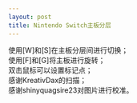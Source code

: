 ```yaml
---
layout: post
title: Nintendo Switch主板分层
---
```



<script>
	window.onload = function() {
const canvas = document.getElementById("canvas");
const context = canvas.getContext("2d");
const images = [
	document.getElementById('layer_1'),
	document.getElementById('layer_2'),
	document.getElementById('layer_3'),
	document.getElementById('layer_4'),
	document.getElementById('layer_5'),
	document.getElementById('layer_6'),
	document.getElementById('layer_7'),
	document.getElementById('layer_8'),
	document.getElementById('layer_9'),
	document.getElementById('layer_10'),
	document.getElementById('layer_11'),
	document.getElementById('layer_12')
];
const cusor_state = document.getElementById("cusor_state");
const marker_states = [
	document.getElementById("marker_state_1"),
	document.getElementById("marker_state_2"),
	document.getElementById("marker_state_3"),
	document.getElementById("marker_state_4"),
	document.getElementById("marker_state_5"),
	document.getElementById("marker_state_6"),
	document.getElementById("marker_state_7"),
	document.getElementById("marker_state_8"),
	document.getElementById("marker_state_9"),
	document.getElementById("marker_state_10"),
	document.getElementById("marker_state_11"),
	document.getElementById("marker_state_12"),
	document.getElementById("marker_state_13"),
	document.getElementById("marker_state_14"),
	document.getElementById("marker_state_15"),
	document.getElementById("marker_state_16")
];
const marker_colors = [
	"#fe0000",
	"#0bff01",
	"#011efe",
	"#fe00f6",
	"#8c00fc",
	"#fdfe02",
	"#3500ff",
	"#01fe01",
	"#ff8600",
	"#ed0003",
	"#fffe37",
	"#ff011d",
	"#ff9a00",
	"#017eff",
	"#fd0794",
	"#82b453"
];
var current_image = 0;

var pos = { x: (canvas.width - images[current_image].width) / 2, y: (canvas.height - images[current_image].height) / 2 };
var scale = 1.0;
var factor = 0.1;
var max_scale = 15;
var drag_start = { x: 0, y: 0 };
var mouseDown = false;
var flipped_x = true;
var flipped_y = true;
var markers_point = [];
var markers_show = [
	false, false, false, false, false, false, false, false,
	false, false, false, false, false, false, false, false,
];

function draw() {
	context.clearRect(0, 0, canvas.width, canvas.height);

	context.save();
	context.translate(pos.x, pos.y);
	context.scale(scale, scale);

	if (flipped_x)
	{
context.translate(images[current_image].width, 0);
context.scale(-1, 1);
	}

	if (flipped_y)
	{
context.translate(0, images[current_image].height);
context.scale(1, -1);
	}

	context.drawImage(images[current_image], 0, 0);

	for (let i = 0; i < 16; i++) { 
if (markers_show[i])
{
	context.beginPath();
	context.strokeStyle = marker_colors[i];
	context.lineWidth = 3;
	context.moveTo(markers_point[i].x - 20, markers_point[i].y - 20);
	context.lineTo(markers_point[i].x + 20, markers_point[i].y + 20);
	context.moveTo(markers_point[i].x + 20, markers_point[i].y - 20);
	context.lineTo(markers_point[i].x - 20, markers_point[i].y + 20);
	context.stroke();
	context.closePath();
}
	}

	context.restore();
}

window.addEventListener('dblclick', function (e) {
	var point = {
x: ((e.pageX - canvas.offsetLeft) * canvas.width) / canvas.offsetWidth,
y: ((e.pageY - canvas.offsetTop) * canvas.height) / canvas.offsetHeight
	};

	var target = {
x: (point.x - pos.x) / scale,
y: (point.y - pos.y) / scale
	};

	if (flipped_x)
target.x = images[current_image].width - target.x;

	if (flipped_y)
target.y = images[current_image].height - target.y;

	var to_delete_idx = -1;
	for (let i = 0; i < 16; i++) {
if (
	markers_show[i] &&
	target.x > markers_point[i].x - 20 && target.x < markers_point[i].x + 20 &&
	target.y > markers_point[i].y - 20 && target.y < markers_point[i].y + 20
)
{
	to_delete_idx = i;
	break;
}
	}

	if (to_delete_idx != -1)
	{
markers_show[to_delete_idx] = false;
marker_states[to_delete_idx].innerText = "";
draw();
return;
	}

	var empty_idx = -1;
	for (let i = 0; i < 16; i++) {
if (!markers_show[i])
{
	empty_idx = i;
	break;
}
	}

	if (empty_idx != -1)
	{
markers_point[empty_idx] = target;
marker_states[empty_idx].style.color = marker_colors[empty_idx];
marker_states[empty_idx].innerText = "Marker #" + (empty_idx + 1) + ": " + Math.floor(markers_point[empty_idx].x) + "," + Math.floor(markers_point[empty_idx].y);
markers_show[empty_idx] = true;
draw();
	}
});

window.addEventListener("keydown", function(e) {
	if (e.keyCode == 87)
	{
current_image = Math.min(images.length-1, current_image + 1);
draw();
	}
	if (e.keyCode == 83)
	{
current_image = Math.max(0, current_image - 1);
draw();
	}
	if (e.keyCode == 70)
	{
flipped_x = !flipped_x;
draw();
	}
	if (e.keyCode == 71)
	{
flipped_y = !flipped_y;
draw();
	}
});

window.addEventListener("mousedown", function(e) {
	mouseDown = true;
	var drag_point = {
x: ((e.pageX - canvas.offsetLeft) * canvas.width) / canvas.offsetWidth,
y: ((e.pageY - canvas.offsetTop) * canvas.height) / canvas.offsetHeight
	};
	drag_start.x = drag_point.x - pos.x;
	drag_start.y = drag_point.y - pos.y;
});

window.addEventListener("mouseup", function(e) {
	mouseDown = false;
});

window.addEventListener("mousemove", function(e) {
	if (mouseDown) {
var drag_point = {
	x: ((e.pageX - canvas.offsetLeft) * canvas.width) / canvas.offsetWidth,
	y: ((e.pageY - canvas.offsetTop) * canvas.height) / canvas.offsetHeight
};
pos.x = drag_point.x - drag_start.x;
pos.y = drag_point.y - drag_start.y;

if (pos.x < -(images[current_image].width * scale))
	pos.x = -(images[current_image].width * scale);

if (pos.y < -(images[current_image].height * scale))
	pos.y = -(images[current_image].height * scale);

if (pos.x > (canvas.width * scale))
	pos.x = (canvas.width * scale);

if (pos.y > (canvas.height * scale))
	pos.y = (canvas.height * scale);

draw();
	}
	var point = {
x: ((e.pageX - canvas.offsetLeft) * canvas.width) / canvas.offsetWidth,
y: ((e.pageY - canvas.offsetTop) * canvas.height) / canvas.offsetHeight
	};

	var target = {
x: (point.x - pos.x) / scale,
y: (point.y - pos.y) / scale
	};

	if (flipped_x)
target.x = images[current_image].width - target.x;

	if (flipped_y)
target.y = images[current_image].height - target.y;

	cusor_state.innerText = "Cusor: " + Math.floor(target.x) + "," + Math.floor(target.y);
});

document.addEventListener('wheel', function(e) {
	var point = {
x: ((e.pageX - canvas.offsetLeft) * canvas.width) / canvas.offsetWidth,
y: ((e.pageY - canvas.offsetTop) * canvas.height) / canvas.offsetHeight
	};

	var target = {
x: (point.x - pos.x) / scale,
y: (point.y - pos.y) / scale
	};

	var old_scale = scale;
	var delta = e.wheelDelta > 0 ? 1 : (e.wheelDelta < 0 ? -1 : 0);
	scale += delta * factor * scale
	scale = Math.max(0.5, Math.min(max_scale, scale))

	pos.x += (target.x * old_scale) - target.x;
	pos.y += (target.y * old_scale) - target.y;
	pos.x -= (target.x * scale) - target.x;
	pos.y -= (target.y * scale) - target.y;

	draw();
});

draw();
	};
</script>

<div id="wrapper">
	<canvas id="canvas" width="3000" height="2200"></canvas>
	<div id="text">
使用[W]和[S]在主板分层间进行切换；<br />
使用[F]和[G]将主板进行旋转；<br />
双击鼠标可以设置标记点；<br />
感谢KreativDax的扫描；<br />
感谢shinyquagsire23对图片进行校准。
<p id="cusor_state"></p>
<p id="marker_state_1"></p>
<p id="marker_state_2"></p>
<p id="marker_state_3"></p>
<p id="marker_state_4"></p>
<p id="marker_state_5"></p>
<p id="marker_state_6"></p>
<p id="marker_state_7"></p>
<p id="marker_state_8"></p>
<p id="marker_state_9"></p>
<p id="marker_state_10"></p>
<p id="marker_state_11"></p>
<p id="marker_state_12"></p>
<p id="marker_state_13"></p>
<p id="marker_state_14"></p>
<p id="marker_state_15"></p>
<p id="marker_state_16"></p>
	</div>
</div>
<div style="display:none;">
	<img id="layer_1" src="layer_1.jpeg">
	<img id="layer_2" src="layer_2.jpeg">
	<img id="layer_3" src="layer_3.jpeg">
	<img id="layer_4" src="layer_4.jpeg">
	<img id="layer_5" src="layer_5.jpeg">
	<img id="layer_6" src="layer_6.jpeg">
	<img id="layer_7" src="layer_7.jpeg">
	<img id="layer_8" src="layer_8.jpeg">
	<img id="layer_9" src="layer_9.jpeg">
	<img id="layer_10" src="layer_10.jpeg">
	<img id="layer_11" src="layer_11.jpeg">
	<img id="layer_12" src="layer_12.jpeg">
</div>
